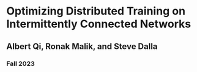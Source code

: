 # Optimizing Distributed Training on Intermittently Connected Networks
## Albert Qi, Ronak Malik, and Steve Dalla
### Fall 2023
